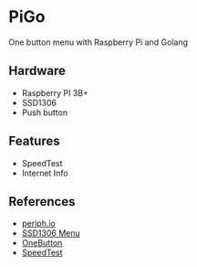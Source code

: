 # PiGo

One button menu with Raspberry Pi and Golang

## Hardware

- Raspberry PI 3B+
- SSD1306
- Push button

## Features

- SpeedTest
- Internet Info

## References
- [periph.io](https://periph.io/)
- [SSD1306 Menu](https://www.youtube.com/watch?v=HVHVkKt-ldc&t=456s)
- [OneButton](http://www.mathertel.de/Arduino/OneButtonLibrary.aspx)
- [SpeedTest](https://github.com/showwin/speedtest-go)
